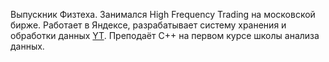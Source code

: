 Выпускник Физтеха. Занимался High Frequency Trading на московской бирже. Работает в
Яндексе, разрабатывает систему хранения и обработки данных [YT](https://habrahabr.ru/company/yandex/blog/311104/).
Преподаёт С++ на первом курсе школы анализа данных.
